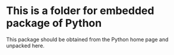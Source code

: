 # This is a folder for embedded package of Python

This package should be obtained from the Python home page and unpacked here.

 
